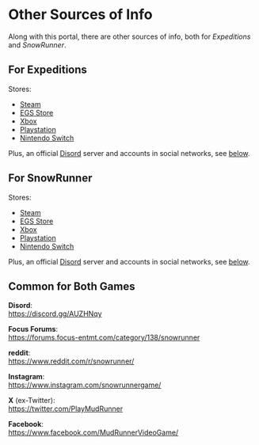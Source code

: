 # Other Sources of Info

Along with this portal, there are other sources of info, both for *Expeditions* and *SnowRunner*.

## For Expeditions
Stores:
-   [Steam](https://store.steampowered.com/app/2477340/Expeditions_A_MudRunner_Game/)
-   [EGS Store](https://store.epicgames.com/ru/p/expeditions-a-mudrunner-game-e6bda2)
-   [Xbox](https://www.xbox.com/en-US/games/store/expeditions-a-mudrunner-game/9NP9J3T0JWRL/00104)
-   [Playstation](https://store.playstation.com/en-us/product/UP4133-PPSA17423_00-SNOWRUNNEREXPEDI)
-   [Nintendo Switch](https://www.nintendo.co.uk/Games/Nintendo-Switch-games/Expeditions-A-MudRunner-Game-2521958.html)

Plus, an official [Disord](https://discord.gg/AUZHNqy) server and accounts in social networks, see [below](#common-for-both-games).

## For SnowRunner
Stores:
-   [Steam](https://store.steampowered.com/app/1465360/SnowRunner/)
-   [EGS Store](https://www.epicgames.com/store/en-US/product/snowrunner/home)
-   [Xbox](https://www.microsoft.com/en-us/p/snowrunner/9n299qjph574)
-   [Playstation](https://store.playstation.com/en-us/product/UP4133-PPSA04930_00-SNOWRUNNERGAME01)
-   [Nintendo Switch](https://www.nintendo.co.uk/Games/Nintendo-Switch-games/SnowRunner-1961729.html)

Plus, an official [Disord](https://discord.gg/AUZHNqy) server and accounts in social networks, see [below](#common-for-both-games).


## Common for Both Games

**Disord**:  
https://discord.gg/AUZHNqy

**Focus Forums**:  
https://forums.focus-entmt.com/category/138/snowrunner

**reddit**:  
https://www.reddit.com/r/snowrunner/

**Instagram**:  
https://www.instagram.com/snowrunnergame/

**X** (ex-Twitter):  
https://twitter.com/PlayMudRunner

**Facebook**:  
https://www.facebook.com/MudRunnerVideoGame/